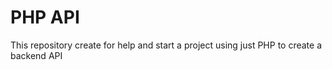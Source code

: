 # PHP API
This repository create for help and start a project using just PHP to create a backend API
